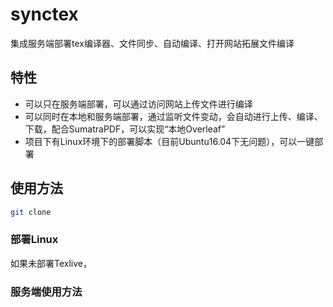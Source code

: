 # synctex
集成服务端部署tex编译器、文件同步、自动编译、打开网站拓展文件编译

## 特性
- 可以只在服务端部署，可以通过访问网站上传文件进行编译
- 可以同时在本地和服务端部署，通过监听文件变动，会自动进行上传、编译、下载，配合SumatraPDF，可以实现“本地Overleaf”
- 项目下有Linux环境下的部署脚本（目前Ubuntu16.04下无问题），可以一键部署

## 使用方法
```bash
git clone 
```

### 部署Linux
如果未部署Texlive，

### 服务端使用方法